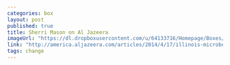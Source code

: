 ```yaml
---
categories: box
layout: post
published: true
title: Sherri Mason on Al Jazeera
imageUrl: "https://dl.dropboxusercontent.com/u/64133716/Homepage/Boxes/sherri_mason.jpg"
link: "http://america.aljazeera.com/articles/2014/4/17/illinois-microbeadbanconsumerproductsplasticpollution.html"
tags: change
---
```


